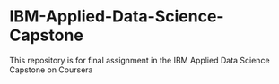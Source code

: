# IBM-Applied-Data-Science-Capstone
This repository is for final assignment in the IBM Applied Data Science Capstone on Coursera
